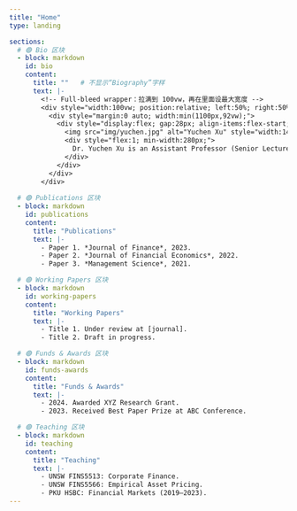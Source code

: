 ```yaml
---
title: "Home"
type: landing

sections:
  # 🟣 Bio 区块
  - block: markdown
    id: bio
    content:
      title: ""   # 不显示“Biography”字样
      text: |-
        <!-- Full-bleed wrapper：拉满到 100vw，再在里面设最大宽度 -->
        <div style="width:100vw; position:relative; left:50%; right:50%; margin-left:-50vw; margin-right:-50vw;">
          <div style="margin:0 auto; width:min(1100px,92vw);">
            <div style="display:flex; gap:28px; align-items:flex-start; flex-wrap:wrap;">
              <img src="img/yuchen.jpg" alt="Yuchen Xu" style="width:140px; border-radius:50%; flex:0 0 auto;">
              <div style="flex:1; min-width:280px;">
                Dr. Yuchen Xu is an Assistant Professor (Senior Lecturer) in Finance at UNSW Business School. Previously, she was an Assistant Professor at Peking University HSBC Business School. Dr. Xu completed her undergraduate and postgraduate studies in Paris, where she received dual master's degrees in Financial Engineering (2014) and Economic Psychology (2015). After that, she obtained her Ph.D in Finance from the University of Hong Kong (2020). Her research interests span across quantitative financial history and empirical corporate finance. She places special emphasis on identifying the foundational factors that influence the enduring development of finance, in particular at its genesis. Her findings have been published in prestigious international journals, including the <em>Journal of Finance</em>, the <em>Journal of Financial Economics</em>, and <em>Management Science</em> among others.
              </div>
            </div>
          </div>
        </div>
        
  # 🟣 Publications 区块
  - block: markdown
    id: publications
    content:
      title: "Publications"
      text: |-
        - Paper 1. *Journal of Finance*, 2023.  
        - Paper 2. *Journal of Financial Economics*, 2022.  
        - Paper 3. *Management Science*, 2021.  

  # 🟣 Working Papers 区块
  - block: markdown
    id: working-papers
    content:
      title: "Working Papers"
      text: |-
        - Title 1. Under review at [journal].  
        - Title 2. Draft in progress.  

  # 🟣 Funds & Awards 区块
  - block: markdown
    id: funds-awards
    content:
      title: "Funds & Awards"
      text: |-
        - 2024. Awarded XYZ Research Grant.  
        - 2023. Received Best Paper Prize at ABC Conference.  

  # 🟣 Teaching 区块
  - block: markdown
    id: teaching
    content:
      title: "Teaching"
      text: |-
        - UNSW FINS5513: Corporate Finance.  
        - UNSW FINS5566: Empirical Asset Pricing.  
        - PKU HSBC: Financial Markets (2019–2023).  
---
```

